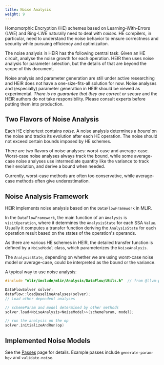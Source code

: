```yaml
---
title: Noise Analysis
weight: 9
---
```


Homomorphic Encryption (HE) schemes based on Learning-With-Errors (LWE) and
Ring-LWE naturally need to deal with *noises*. HE compilers, in particular, need
to understand the noise behavior to ensure correctness and security while
pursuing efficiency and optimizaiton.

The noise analysis in HEIR has the following central task: Given an HE circuit,
analyse the noise growth for each operation. HEIR then uses noise analysis for
parameter selection, but the details of that are beyond the scope of this
document.

Noise analysis and parameter generation are still under active researching and
HEIR does not have a one-size-fits-all solution for now. Noise analyses and
(especially) parameter generation in HEIR should be viewed as experimental.
*There is no guarantee that they are correct or secure* and the HEIR authors do
not take responsibility. Please consult experts before putting them into
production.

## Two Flavors of Noise Analysis

Each HE ciphertext contains *noise*. A noise analysis determines a *bound* on
the noise and tracks its evolution after each HE operation. The noise should not
exceed certain bounds imposed by HE schemes.

There are two flavors of noise analyses: worst-case and average-case. Worst-case
noise analyses always track the bound, while some average-case noise analyses
use intermediate quantity like the variance to track their evolution, and derive
a bound when needed.

Currently, worst-case methods are often too conservative, while average-case
methods often give underestimation.

## Noise Analysis Framework

HEIR implements noise analysis based on the `DataFlowFramework` in MLIR.

In the `DataFlowFramework`, the main function of an `Analysis` is
`visitOperation`, where it determines the `AnalysisState` for each SSA `Value`.
Usually it computes a transfer function deriving the `AnalysisState` for each
operation result based on the states of the operation's operands.

As there are various HE schemes in HEIR, the detailed transfer function is
defined by a `NoiseModel` class, which parameterizes the `NoiseAnalysis`.

The `AnalysisState`, depending on whether we are using worst-case noise model or
average-case, could be interpreted as the bound or the variance.

A typical way to use noise analysis:

```cpp
#include "mlir/include/mlir/Analysis/DataFlow/Utils.h"  // from @llvm-project

DataFlowSolver solver;
dataflow::loadBaselineAnalyses(solver);
// load other dependent analyses

// schemeParam and model determined by other methods
solver.load<NoiseAnalysis<NoiseModel>>(schemeParam, model);

// run the analysis on the op
solver.initializeAndRun(op)
```

## Implemented Noise Models

See the [Passes](/docs/passes) page for details. Example passes include
`generate-param-bgv` and `validate-noise`.

<!-- mdformat global-off -->
